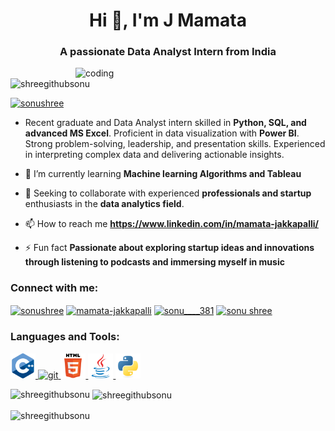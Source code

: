 <h1 align="center">Hi 👋, I'm J Mamata</h1>
<h3 align="center">A passionate Data Analyst Intern from India</h3>
<img align="right" alt="coding" width="400" src="https://miro.medium.com/max/1400/1*qdAW1TjCN57h1lbuuzvchg.gif">

<p align="left"> <img src="https://komarev.com/ghpvc/?username=shreegithubsonu&label=Profile%20views&color=0e75b6&style=flat" alt="shreegithubsonu" /> </p>

<p align="left"> <a href="https://twitter.com/sonushree" target="blank"><img src="https://img.shields.io/twitter/follow/sonushree?logo=twitter&style=for-the-badge" alt="sonushree" /></a> </p>

- Recent graduate and Data Analyst intern skilled in **Python, SQL, and advanced MS Excel**. Proficient in data visualization with **Power BI**. Strong problem-solving, leadership, and presentation skills. Experienced in interpreting complex data and delivering actionable insights.

- 🌱 I’m currently learning **Machine learning Algorithms and Tableau**

- 👯 Seeking to collaborate with experienced **professionals and startup** enthusiasts in the **data analytics field**.

- 📫 How to reach me **https://www.linkedin.com/in/mamata-jakkapalli/**

- ⚡ Fun fact **Passionate about exploring startup ideas and innovations through listening to podcasts and immersing myself in music**

<h3 align="left">Connect with me:</h3>
<p align="left">
<a href="https://twitter.com/sonushree" target="blank"><img align="center" src="https://raw.githubusercontent.com/rahuldkjain/github-profile-readme-generator/master/src/images/icons/Social/twitter.svg" alt="sonushree" height="30" width="40" /></a>
<a href="https://linkedin.com/in/mamata-jakkapalli" target="blank"><img align="center" src="https://raw.githubusercontent.com/rahuldkjain/github-profile-readme-generator/master/src/images/icons/Social/linked-in-alt.svg" alt="mamata-jakkapalli" height="30" width="40" /></a>
<a href="https://instagram.com/sonu____381" target="blank"><img align="center" src="https://raw.githubusercontent.com/rahuldkjain/github-profile-readme-generator/master/src/images/icons/Social/instagram.svg" alt="sonu____381" height="30" width="40" /></a>
<a href="https://www.youtube.com/c/sonu shree" target="blank"><img align="center" src="https://raw.githubusercontent.com/rahuldkjain/github-profile-readme-generator/master/src/images/icons/Social/youtube.svg" alt="sonu shree" height="30" width="40" /></a>
</p>

<h3 align="left">Languages and Tools:</h3>
<p align="left"> <a href="https://www.w3schools.com/cpp/" target="_blank" rel="noreferrer"> <img src="https://raw.githubusercontent.com/devicons/devicon/master/icons/cplusplus/cplusplus-original.svg" alt="cplusplus" width="40" height="40"/> </a> <a href="https://git-scm.com/" target="_blank" rel="noreferrer"> <img src="https://www.vectorlogo.zone/logos/git-scm/git-scm-icon.svg" alt="git" width="40" height="40"/> </a> <a href="https://www.w3.org/html/" target="_blank" rel="noreferrer"> <img src="https://raw.githubusercontent.com/devicons/devicon/master/icons/html5/html5-original-wordmark.svg" alt="html5" width="40" height="40"/> </a> <a href="https://www.java.com" target="_blank" rel="noreferrer"> <img src="https://raw.githubusercontent.com/devicons/devicon/master/icons/java/java-original.svg" alt="java" width="40" height="40"/> </a> <a href="https://www.python.org" target="_blank" rel="noreferrer"> <img src="https://raw.githubusercontent.com/devicons/devicon/master/icons/python/python-original.svg" alt="python" width="40" height="40"/> </a> </p>

<p><img align="left" src="https://github-readme-stats.vercel.app/api/top-langs?username=shreegithubsonu&show_icons=true&locale=en&layout=compact" alt="shreegithubsonu" /></p>

<p>&nbsp;<img align="center" src="https://github-readme-stats.vercel.app/api?username=shreegithubsonu&show_icons=true&locale=en" alt="shreegithubsonu" /></p>

<p><img align="center" src="https://github-readme-streak-stats.herokuapp.com/?user=shreegithubsonu&" alt="shreegithubsonu" /></p>
